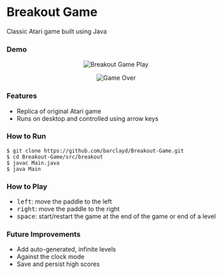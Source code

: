 # Breakout Game

Classic Atari game built using Java

### Demo

<p align="center">
  <img alt="Breakout Game Play" src='https://user-images.githubusercontent.com/39765499/56616390-34effc00-6615-11e9-84a2-bcde4ecaaadd.gif'>
</p>

<p align="center">
  <img alt="Game Over" src='https://user-images.githubusercontent.com/39765499/56616396-39b4b000-6615-11e9-9b8e-69181d1b479a.png'>
</p>

### Features

* Replica of original Atari game
* Runs on desktop and controlled using arrow keys

### How to Run

```
$ git clone https://github.com/barclayd/Breakout-Game.git
$ cd Breakout-Game/src/breakout
$ javac Main.java
$ java Main
```

### How to Play



- <kbd>left</kbd>: move the paddle to the left
- <kbd>right</kbd>: move the paddle to the right
- <kbd>space</kbd>: start/restart the game at the end of the game or end of a level

### Future Improvements

* Add auto-generated, infinite levels
* Against the clock mode
* Save and persist high scores


